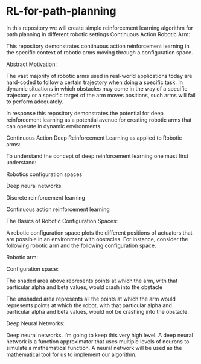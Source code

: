 # RL-for-path-planning
In this repository we will create simple reinforcement learning algorithm for path planning in different robotic settings
Continuous Action Robotic Arm: 

This repository demonstrates continuous action reinforcement learning in the specific context of robotic arms moving through a configuration space.  

 

Abstract Motivation: 

The vast majority of robotic arms used in real-world applications today are hard-coded to follow a certain trajectory when doing a specific task. In dynamic situations in which obstacles may come in the way of a specific trajectory or a specific target of the arm moves positions, such arms will fail to perform adequately. 

 

In response this repository demonstrates the potential for deep reinforcement learning as a potential avenue for creating robotic arms that can operate in dynamic environments.  

 

Continuous Action Deep Reinforcement Learning as applied to Robotic arms: 

To understand the concept of deep reinforcement learning one must first understand: 

Robotics configuration spaces  

Deep neural networks  

Discrete reinforcement learning  

Continuous action reinforcement learning  

 

The Basics of Robotic Configuration Spaces: 

A robotic configuration space plots the different positions of actuators that are possible in an environment with obstacles. For instance, consider the following robotic arm and the following configuration space.  

Robotic arm: 

 

 

 

Configuration space: 

 

The shaded area above represents points at which the arm, with that particular alpha and beta values, would crash into the obstacle 

The unshaded area represents all the points at which the arm would represents points at which the robot, with that particular alpha and particular alpha and beta values, would not be crashing into the obstacle. 

 

Deep Neural Networks: 

Deep neural networks. I’m going to keep this very high level. A deep neural network is a function approximator that uses multiple levels of neurons to simulate a mathematical function. A neural network will be used as the mathematical tool for us to implement our algorithm. 
